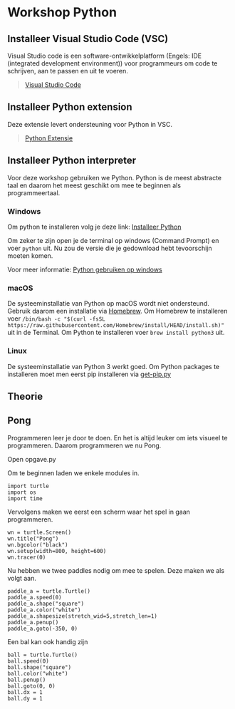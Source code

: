 # Workshop Python

## Installeer Visual Studio Code (VSC)
Visual Studio code is een software-ontwikkelplatform (Engels: IDE (integrated development environment)) voor programmeurs om code te schrijven, aan te passen en uit te voeren. 

>[Visual Studio Code](https://code.visualstudio.com/)


## Installeer Python extension
Deze extensie levert ondersteuning voor Python in VSC.

>[Python Extensie](https://marketplace.visualstudio.com/items?itemName=ms-python.python)


## Installeer Python interpreter

Voor deze workshop gebruiken we Python. Python is de meest abstracte taal en daarom het meest geschikt om mee te beginnen als programmeertaal.

### Windows
Om python te installeren volg je deze link: [Installeer Python](https://www.python.org/downloads/)

Om zeker te zijn open je de terminal op windows (Command Prompt) en voer `python` uit. Nu zou de versie die je gedownload hebt tevoorschijn moeten komen.

Voor meer informatie: [Python gebruiken op windows](https://docs.python.org/3.9/using/windows.html)

### macOS
De systeeminstallatie van Python op macOS wordt niet ondersteund. Gebruik daarom een installatie via [Homebrew](https://brew.sh/). 
Om Homebrew te installeren voer 
`/bin/bash -c "$(curl -fsSL https://raw.githubusercontent.com/Homebrew/install/HEAD/install.sh)"` 
uit in de Terminal.
Om Python te installeren voer `brew install python3` uit.


### Linux
De systeeminstallatie van Python 3 werkt goed. Om Python packages te installeren moet men eerst pip installeren via
[get-pip.py](https://pip.pypa.io/en/stable/installation/#get-pip-py)

## Theorie

## Pong
Programmeren leer je door te doen. En het is altijd leuker om iets visueel te programmeren. Daarom programmeren we nu Pong.

Open opgave.py

Om te beginnen laden we enkele modules in.
```
import turtle
import os
import time
```

Vervolgens maken we eerst een scherm waar het spel in gaan programmeren. 
```
wn = turtle.Screen()
wn.title("Pong")
wn.bgcolor("black")
wn.setup(width=800, height=600)
wn.tracer(0)
``` 

Nu hebben we twee paddles nodig om mee te spelen. Deze maken we als volgt aan.
```
paddle_a = turtle.Turtle()
paddle_a.speed(0)
paddle_a.shape("square")
paddle_a.color("white")
paddle_a.shapesize(stretch_wid=5,stretch_len=1)
paddle_a.penup()
paddle_a.goto(-350, 0)
```

Een bal kan ook handig zijn
```
ball = turtle.Turtle()
ball.speed(0)
ball.shape("square")
ball.color("white")
ball.penup()
ball.goto(0, 0)
ball.dx = 1
ball.dy = 1
```
